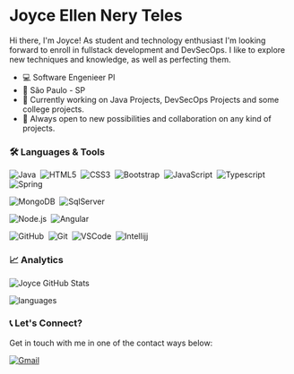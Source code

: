 # Joyce Ellen Nery Teles
Hi there, I'm Joyce! As student and technology enthusiast I'm looking forward to enroll in fullstack development and DevSecOps. I like to explore new techniques and knowledge, as well as perfecting them. 

- :computer: Software Engenieer Pl
- :city_sunset: São Paulo - SP
- 🔭 Currently working on Java Projects, DevSecOps Projects and some college projects.
- 👯 Always open to new possibilities and collaboration on any kind of projects.

### 🛠 Languages & Tools
![Java](https://img.shields.io/badge/Java-ED8B00?style=for-the-badge&logo=java&logoColor=white)&nbsp;
![HTML5](https://img.shields.io/badge/HTML-239120?style=for-the-badge&logo=html5&logoColor=white)&nbsp;
![CSS3](https://img.shields.io/badge/CSS-239120?&style=for-the-badge&logo=css3&logoColor=white)&nbsp;
![Bootstrap](https://img.shields.io/badge/Bootstrap-563D7C?style=for-the-badge&logo=bootstrap&logoColor=white)&nbsp;
![JavaScript](https://img.shields.io/badge/JavaScript-323330?style=for-the-badge&logo=javascript&logoColor=F7DF1E)&nbsp;
![Typescript](https://img.shields.io/badge/TypeScript-007ACC?style=for-the-badge&logo=typescript&logoColor=white)&nbsp;
![Spring](https://img.shields.io/badge/Spring-6DB33F?style=for-the-badge&logo=spring&logoColor=white)&nbsp;


![MongoDB](https://img.shields.io/badge/MongoDB-4EA94B?style=for-the-badge&logo=mongodb&logoColor=white)&nbsp;
![SqlServer](https://img.shields.io/badge/Microsoft_SQL_Server-CC2927?style=for-the-badge&logo=microsoft-sql-server&logoColor=white)&nbsp;

![Node.js](https://img.shields.io/badge/Node.js-43853D?style=for-the-badge&logo=node.js&logoColor=white)&nbsp;
![Angular](https://img.shields.io/badge/Angular-DD0031?style=for-the-badge&logo=angular&logoColor=white)&nbsp;

![GitHub](https://img.shields.io/badge/GitHub-100000?style=for-the-badge&logo=github&logoColor=white)&nbsp;
![Git](https://img.shields.io/badge/-Git-FFFFFF?style=for-the-badge&logo=git&logoColor=ff0000)&nbsp;
![VSCode](https://img.shields.io/badge/-VSCode-042F3C?style=for-the-badge&logo=Visual%20Studio%20Code&logoColor=00B2EB)&nbsp;
![Intellijj](https://img.shields.io/badge/-Intellij-FFFF00?style=for-the-badge&logo=Jetbrains&logoColor=black)&nbsp;


### 📈 Analytics
![Joyce GitHub Stats](https://github-readme-stats.vercel.app/api?username=JoyceEllenNeryTeles&show_icons=true&theme=radical)

![languages](https://github-readme-stats.vercel.app/api/top-langs/?username=JoyceEllenNeryTeles&hide=scss&layout=compact&theme=radical)

### 📞 Let's Connect?
Get in touch with me in one of the contact ways below:

[![Gmail](https://img.shields.io/badge/-Gmail-EA4335?&logo=Gmail&logoColor=FFFFFF)](mailto:jellen792@gmail.com)&nbsp;
